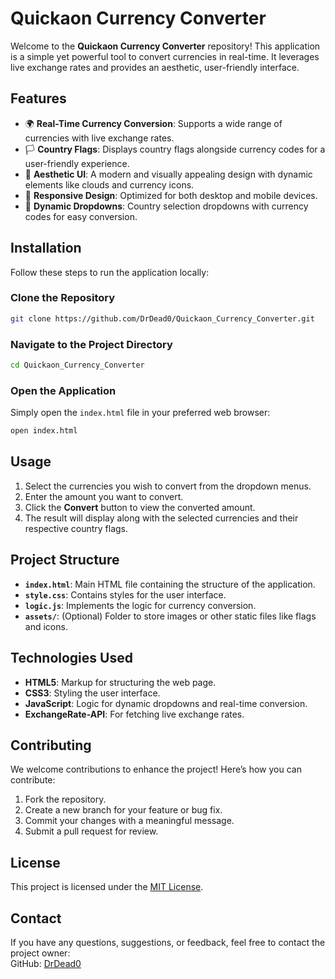 
# **Quickaon Currency Converter**

Welcome to the **Quickaon Currency Converter** repository! This application is a simple yet powerful tool to convert currencies in real-time. It leverages live exchange rates and provides an aesthetic, user-friendly interface.



## **Features**
- 🌍 **Real-Time Currency Conversion**: Supports a wide range of currencies with live exchange rates.
- 🏳️ **Country Flags**: Displays country flags alongside currency codes for a user-friendly experience.
- 🎨 **Aesthetic UI**: A modern and visually appealing design with dynamic elements like clouds and currency icons.
- 📱 **Responsive Design**: Optimized for both desktop and mobile devices.
- 🔽 **Dynamic Dropdowns**: Country selection dropdowns with currency codes for easy conversion.


## **Installation**
Follow these steps to run the application locally:

### **Clone the Repository**
```bash
git clone https://github.com/DrDead0/Quickaon_Currency_Converter.git
```

### **Navigate to the Project Directory**
```bash
cd Quickaon_Currency_Converter
```

### **Open the Application**
Simply open the `index.html` file in your preferred web browser:
```bash
open index.html
```



## **Usage**
1. Select the currencies you wish to convert from the dropdown menus.
2. Enter the amount you want to convert.
3. Click the **Convert** button to view the converted amount.
4. The result will display along with the selected currencies and their respective country flags.



## **Project Structure**
- **`index.html`**: Main HTML file containing the structure of the application.
- **`style.css`**: Contains styles for the user interface.
- **`logic.js`**: Implements the logic for currency conversion.
- **`assets/`**: (Optional) Folder to store images or other static files like flags and icons.



## **Technologies Used**
- **HTML5**: Markup for structuring the web page.
- **CSS3**: Styling the user interface.
- **JavaScript**: Logic for dynamic dropdowns and real-time conversion.
- **ExchangeRate-API**: For fetching live exchange rates.



## **Contributing**
We welcome contributions to enhance the project! Here’s how you can contribute:
1. Fork the repository.
2. Create a new branch for your feature or bug fix.
3. Commit your changes with a meaningful message.
4. Submit a pull request for review.


## **License**
This project is licensed under the [MIT License](LICENSE).


## **Contact**
If you have any questions, suggestions, or feedback, feel free to contact the project owner:  
GitHub: [DrDead0](https://github.com/DrDead0)
